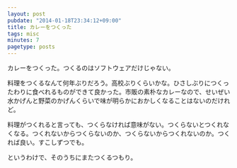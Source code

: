 ```yaml
---
layout: post
pubdate: "2014-01-18T23:34:12+09:00"
title: カレーをつくった
tags: misc
minutes: 7
pagetype: posts
---
```

カレーをつくった。つくるのはソフトウェアだけじゃない。

料理をつくるなんて何年ぶりだろう。高校ぶりくらいかな。ひさしぶりにつくったわりに食べれるものができて良かった。市販の素朴なカレーなので、せいぜい水かげんと野菜のかげんくらいで味が明らかにおかしくなることはないのだけれど。

料理がつくれると言っても、つくらなければ意味がない。つくらないとつくれなくなる。つくれないからつくらないのか、つくらないからつくれないのか。つくれば良い。すこしずつでも。

というわけで、そのうちにまたつくるつもり。
